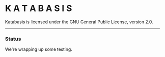 # K A T A B A S I S

Katabasis is licensed under the GNU General Public License, version 2.0.

---

### Status

We're wrapping up some testing.

